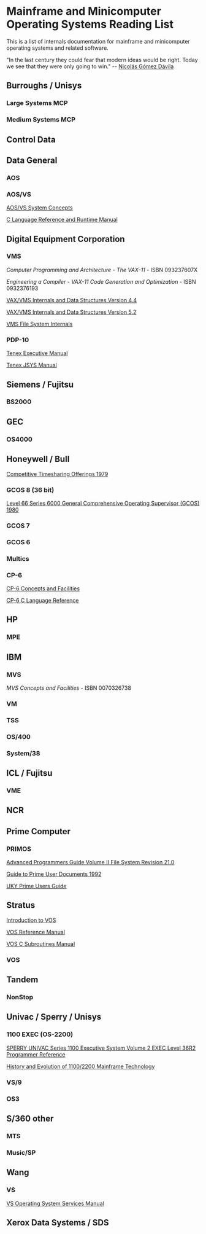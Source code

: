 # Mainframe and Minicomputer Operating Systems Reading List

This is a list of internals documentation for mainframe and
minicomputer operating systems and related software.

"In the last century they could fear that modern ideas would be right.
Today we see that they were only going to win." -- [Nicolás Gómez Dávila](http://don-colacho.blogspot.com/2010/01/history-historiography.html)

## Burroughs / Unisys

### Large Systems MCP

### Medium Systems MCP

## Control Data




## Data General

### AOS

### AOS/VS

[AOS/VS System Concepts](http://stephenmerrony.co.uk/dg/Docs/DG-Originated/Software/AOS-VS%20System%20Concepts%20093-000335-01.pdf)

[C Language Reference and Runtime Manual](http://stephenmerrony.co.uk/dg/Docs/DG-Originated/Software/093-000264-01_C_Language_Ref_Manual.pdf)

## Digital Equipment Corporation

### VMS

*Computer Programming and Architecture - The VAX-11* - ISBN 093237607X

*Engineering a Compiler - VAX-11 Code Generation and Optimization* - ISBN 0932376193

[VAX/VMS Internals and Data Structures Version 4.4](http://bitsavers.trailing-edge.com/pdf/dec/vax/vms/training/EY-2279E-UP-0001_VAX_VMS_Internals_Version_4.4_Update_Mar86.pdf)

[VAX/VMS Internals and Data Structures Version 5.2](http://bitsavers.trailing-edge.com/pdf/dec/vax/vms/training/EY-C171E-DP_VMS_Internals_and_Data_Structures_5.2_1991.pdf)

[VMS File System Internals](http://bitsavers.trailing-edge.com/pdf/dec/vax/vms/training/EY-F575E-DP_VMS_File_System_Internals_1990.pdf)


### PDP-10

[Tenex Executive Manual](http://bitsavers.informatik.uni-stuttgart.de/pdf/bbn/tenex/TenexExecRef_Apr73.pdf)

[Tenex JSYS Manual](http://bitsavers.informatik.uni-stuttgart.de/pdf/bbn/tenex/TenexJSYSMan_Sep73.pdf)

## Siemens / Fujitsu

### BS2000

## GEC

### OS4000


## Honeywell / Bull

[Competitive Timesharing Offerings 1979](http://bitsavers.trailing-edge.com/pdf/honeywell/Competitive_Timesharing_Offerings_May79.pdf)

### GCOS 8 (36 bit)

[Level 66 Series 6000 General Comprehensive Operating Supervisor (GCOS) 1980](http://bitsavers.trailing-edge.com/pdf/honeywell/series60level66/DD19-01_GCOSref.pdf)

### GCOS 7

### GCOS 6

### Multics

### CP-6

[CP-6 Concepts and Facilities](http://bitsavers.trailing-edge.com/pdf/honeywell/cp-6/CE26-01_CP-6_Concepts_and_Facilities_Sep80.pdf)

[CP-6 C Language Reference](http://bitsavers.trailing-edge.com/pdf/honeywell/cp-6/HA17-00_CP-6_C_Language_Reference_Jun90.pdf)

## HP

### MPE

## IBM

### MVS

*MVS Concepts and Facilities* - ISBN 0070326738

### VM

### TSS

### OS/400

### System/38

## ICL / Fujitsu

### VME


## NCR


## Prime Computer

### PRIMOS

[Advanced Programmers Guide Volume II File System Revision 21.0](http://bitsavers.trailing-edge.com/pdf/prime/doc/DOC10056-1LA_Advanced_Pgmrs_Guide_Vol2_Jul87.pdf)

[Guide to Prime User Documents 1992](http://bitsavers.trailing-edge.com/pdf/prime/doc/DOC13079-2PA_Guide_To_Prime_User_Documents_Jun92.pdf)

[UKY Prime Users Guide](http://ukcc.uky.edu/ukccinfo/391/primeug.html)

## Stratus

[Introduction to VOS](http://stratadoc.stratus.com/vos/15.1.1/r001-01/wwhelp/wwhimpl/common/html/r001-01.pdf)

[VOS Reference Manual](http://stratadoc.stratus.com/vos/15.1.1/r002-01/wwhelp/wwhimpl/common/html/r002-01.pdf)

[VOS C Subroutines Manual](http://stratadoc.stratus.com/vos/15.1.1/r068-08/wwhelp/wwhimpl/common/html/r068-08.pdf)

### VOS

## Tandem

### NonStop


## Univac / Sperry / Unisys

### 1100 EXEC (OS-2200)

[SPERRY UNIVAC Series 1100 Executive System Volume 2 EXEC Level 36R2 Programmer Reference](http://bitsavers.trailing-edge.com/pdf/univac/1100/exec/UP-4144.23_R36r2_Executive_System_Vol_2_Jan80.pdf)

[History and Evolution of 1100/2200 Mainframe Technology](http://bitsavers.trailing-edge.com/pdf/univac/1100/History_and_Evolution_of_1100_2200_Mainframe_Technology_Nov90.pdf)

### VS/9

### OS3

## S/360 other

### MTS

### Music/SP


## Wang

### VS

[VS Operating System Services Manual](http://bitsavers.trailing-edge.com/pdf/wang/vs/800-1107OS-03_VS_Operating_System_Services_Aug87.pdf)


## Xerox Data Systems / SDS


